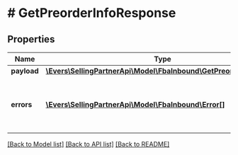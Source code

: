 # # GetPreorderInfoResponse

## Properties

Name | Type | Description | Notes
------------ | ------------- | ------------- | -------------
**payload** | [**\Evers\SellingPartnerApi\Model\FbaInbound\GetPreorderInfoResult**](GetPreorderInfoResult.md) |  | [optional]
**errors** | [**\Evers\SellingPartnerApi\Model\FbaInbound\Error[]**](Error.md) | A list of error responses returned when a request is unsuccessful. | [optional]

[[Back to Model list]](../../README.md#models) [[Back to API list]](../../README.md#endpoints) [[Back to README]](../../README.md)
